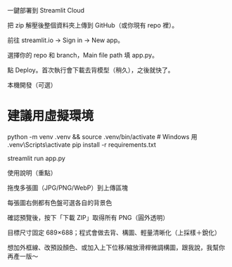 一鍵部署到 Streamlit Cloud

把 zip 解壓後整個資料夾上傳到 GitHub（或你現有 repo 裡）。

前往 streamlit.io
 → Sign in → New app。

選擇你的 repo 和 branch，Main file path 填 app.py。

點 Deploy。首次執行會下載去背模型（稍久），之後就快了。

本機開發（可選）
# 建議用虛擬環境
python -m venv .venv && source .venv/bin/activate   # Windows 用 .venv\Scripts\activate
pip install -r requirements.txt

streamlit run app.py

使用說明（重點）

拖曳多張圖（JPG/PNG/WebP）到上傳區塊

每張圖右側都有色盤可選各自的背景色

確認預覽後，按下「下載 ZIP」取得所有 PNG（圓外透明）

目標尺寸固定 689×688；程式會做去背、構圖、輕量清晰化（上採樣＋銳化）

想加外框線、改預設顏色、或加入上下位移/縮放滑桿微調構圖，跟我說，我幫你再產一版～